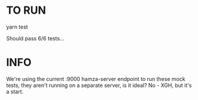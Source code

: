 # TO RUN
yarn test

Should pass 6/6 tests... 

# INFO

We're using the current :9000 hamza-server endpoint to run these mock tests, 
they aren't running on a separate server, is it ideal? No - XGH, but it's a start.